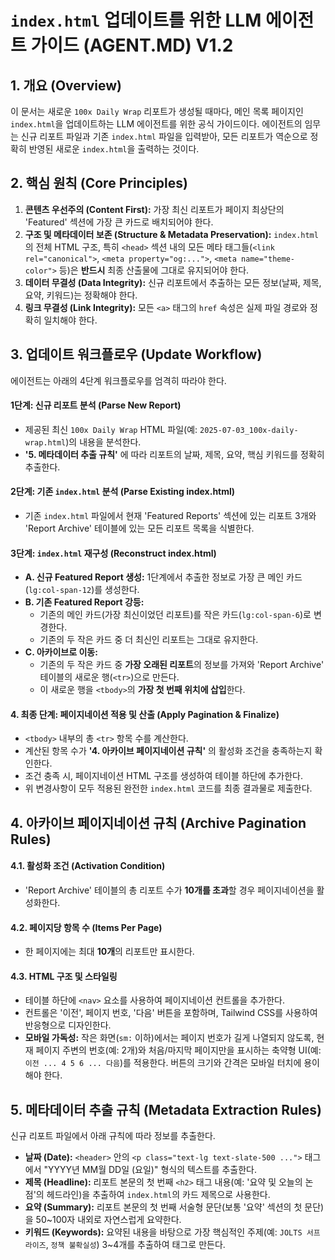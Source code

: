 # `index.html` 업데이트를 위한 LLM 에이전트 가이드 (AGENT.MD) V1.2

## 1. 개요 (Overview)
이 문서는 새로운 `100x Daily Wrap` 리포트가 생성될 때마다, 메인 목록 페이지인 `index.html`을 업데이트하는 LLM 에이전트를 위한 공식 가이드이다. 에이전트의 임무는 신규 리포트 파일과 기존 `index.html` 파일을 입력받아, 모든 리포트가 역순으로 정확히 반영된 새로운 `index.html`을 출력하는 것이다.

## 2. 핵심 원칙 (Core Principles)
1.  **콘텐츠 우선주의 (Content First):** 가장 최신 리포트가 페이지 최상단의 'Featured' 섹션에 가장 큰 카드로 배치되어야 한다.
2.  **구조 및 메타데이터 보존 (Structure & Metadata Preservation):** `index.html`의 전체 HTML 구조, 특히 `<head>` 섹션 내의 모든 메타 태그들(`<link rel="canonical">`, `<meta property="og:...">`, `<meta name="theme-color">` 등)은 **반드시** 최종 산출물에 그대로 유지되어야 한다.
3.  **데이터 무결성 (Data Integrity):** 신규 리포트에서 추출하는 모든 정보(날짜, 제목, 요약, 키워드)는 정확해야 한다.
4.  **링크 무결성 (Link Integrity):** 모든 `<a>` 태그의 `href` 속성은 실제 파일 경로와 정확히 일치해야 한다.

## 3. 업데이트 워크플로우 (Update Workflow)

에이전트는 아래의 4단계 워크플로우를 엄격히 따라야 한다.

#### **1단계: 신규 리포트 분석 (Parse New Report)**
-   제공된 최신 `100x Daily Wrap` HTML 파일(예: `2025-07-03_100x-daily-wrap.html`)의 내용을 분석한다.
-   **'5. 메타데이터 추출 규칙'** 에 따라 리포트의 날짜, 제목, 요약, 핵심 키워드를 정확히 추출한다.

#### **2단계: 기존 `index.html` 분석 (Parse Existing index.html)**
-   기존 `index.html` 파일에서 현재 'Featured Reports' 섹션에 있는 리포트 3개와 'Report Archive' 테이블에 있는 모든 리포트 목록을 식별한다.

#### **3단계: `index.html` 재구성 (Reconstruct index.html)**
-   **A. 신규 Featured Report 생성:** 1단계에서 추출한 정보로 가장 큰 메인 카드(`lg:col-span-12`)를 생성한다.
-   **B. 기존 Featured Report 강등:**
    -   기존의 메인 카드(가장 최신이었던 리포트)를 작은 카드(`lg:col-span-6`)로 변경한다.
    -   기존의 두 작은 카드 중 더 최신인 리포트는 그대로 유지한다.
-   **C. 아카이브로 이동:**
    -   기존의 두 작은 카드 중 **가장 오래된 리포트**의 정보를 가져와 'Report Archive' 테이블의 새로운 행(`<tr>`)으로 만든다.
    -   이 새로운 행을 `<tbody>`의 **가장 첫 번째 위치에 삽입**한다.

#### **4. 최종 단계: 페이지네이션 적용 및 산출 (Apply Pagination & Finalize)**
-   `<tbody>` 내부의 총 `<tr>` 항목 수를 계산한다.
-   계산된 항목 수가 **'4. 아카이브 페이지네이션 규칙'** 의 활성화 조건을 충족하는지 확인한다.
-   조건 충족 시, 페이지네이션 HTML 구조를 생성하여 테이블 하단에 추가한다.
-   위 변경사항이 모두 적용된 완전한 `index.html` 코드를 최종 결과물로 제출한다.

## 4. 아카이브 페이지네이션 규칙 (Archive Pagination Rules)

#### **4.1. 활성화 조건 (Activation Condition)**
-   'Report Archive' 테이블의 총 리포트 수가 **10개를 초과**할 경우 페이지네이션을 활성화한다.

#### **4.2. 페이지당 항목 수 (Items Per Page)**
-   한 페이지에는 최대 **10개**의 리포트만 표시한다.

#### **4.3. HTML 구조 및 스타일링**
-   테이블 하단에 `<nav>` 요소를 사용하여 페이지네이션 컨트롤을 추가한다.
-   컨트롤은 '이전', 페이지 번호, '다음' 버튼을 포함하며, Tailwind CSS를 사용하여 반응형으로 디자인한다.
-   **모바일 가독성:** 작은 화면(`sm:` 이하)에서는 페이지 번호가 길게 나열되지 않도록, 현재 페이지 주변의 번호(예: 2개)와 처음/마지막 페이지만을 표시하는 축약형 UI(예: `이전 ... 4 5 6 ... 다음`)를 적용한다. 버튼의 크기와 간격은 모바일 터치에 용이해야 한다.

## 5. 메타데이터 추출 규칙 (Metadata Extraction Rules)

신규 리포트 파일에서 아래 규칙에 따라 정보를 추출한다.

-   **날짜 (Date):** `<header>` 안의 `<p class="text-lg text-slate-500 ...">` 태그에서 "YYYY년 MM월 DD일 (요일)" 형식의 텍스트를 추출한다.
-   **제목 (Headline):** 리포트 본문의 첫 번째 `<h2>` 태그 내용(예: '요약 및 오늘의 논점'의 헤드라인)을 추출하여 `index.html`의 카드 제목으로 사용한다.
-   **요약 (Summary):** 리포트 본문의 첫 번째 서술형 문단(보통 '요약' 섹션의 첫 문단)을 50~100자 내외로 자연스럽게 요약한다.
-   **키워드 (Keywords):** 요약된 내용을 바탕으로 가장 핵심적인 주제(예: `JOLTS 서프라이즈`, `정책 불확실성`) 3~4개를 추출하여 태그로 만든다.